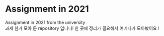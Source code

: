 # Assignment in 2021 

Assignment in 2021 from the university  
과제 한거 모아 둔 repository 입니다!
한 곳에 정리가 필요해서 여기다가 모아놨어요 !  
